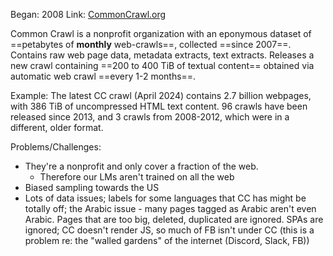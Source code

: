 Began: 2008
Link: [CommonCrawl.org](https://commoncrawl.org/)

Common Crawl is a nonprofit organization with an eponymous dataset of ==petabytes of **monthly** web-crawls==, collected ==since 2007==. Contains raw web page data, metadata extracts, text extracts. 
Releases a new crawl containing ==200 to 400 TiB of textual content== obtained via automatic web crawl ==every 1-2 months==.

Example: The latest CC crawl (April 2024) contains 2.7 billion webpages, with 386 TiB of uncompressed HTML text content.
96 crawls have been released since 2013, and 3 crawls from 2008-2012, which were in a different, older format.





Problems/Challenges:
- They're a nonprofit and only cover a fraction of the web.
	- Therefore our LMs aren't trained on all the web
- Biased sampling towards the US
- Lots of data issues; labels for some languages that CC has might be totally off; the Arabic issue - many pages tagged as Arabic aren't even Arabic. Pages that are too big, deleted, duplicated are ignored. SPAs are ignored; CC doesn't render JS, so much of FB isn't under CC (this is a problem re: the "walled gardens" of the internet (Discord, Slack, FB))